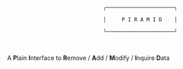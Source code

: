 # 

                                            ╭──────────────────────╮

                                            │     P I R A M I D    │      

                                            ╰──────────────────────╯


<br>

<p style="text-align: center;"> A <b>P</b>lain <b>I</b>nterface to <b>R</b>emove / <b>A</b>dd / <b>M</b>odify / <b>I</b>nquire <b>D</b>ata</p>